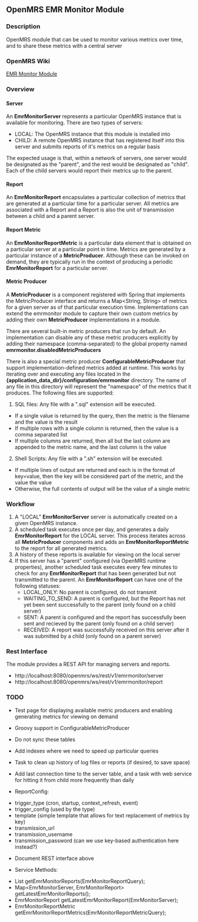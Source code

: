 ## OpenMRS EMR Monitor Module

### Description
OpenMRS module that can be used to monitor various metrics over time, and to share these metrics with a central server

### OpenMRS Wiki
[EMR Monitor Module](https://wiki.openmrs.org/display/projects/EMR+Monitor+Module)

### Overview

#### Server
An __EmrMonitorServer__ represents a particular OpenMRS instance that is available for monitoring.  There are two types of servers:
* LOCAL:  The OpenMRS instance that this module is installed into
* CHILD:  A remote OpenMRS instance that has registered itself into this server and submits reports of it's metrics on a regular basis

The expected usage is that, within a network of servers, one server would be designated as the "parent", and the rest would be designated as "child".
Each of the child servers would report their metrics up to the parent.

#### Report
An __EmrMonitorReport__ encapsulates a particular collection of metrics that are generated at a particular time for a particular server.
All metrics are associated with a Report and a Report is also the unit of transmission between a child and a parent server.

#### Report Metric
An __EmrMonitorReportMetric__ is a particular data element that is obtained on a particular server at a particular point in time.  Metrics are generated
by a particular instance of a __MetricProducer__.  Although these can be invoked on demand, they are typically run in the context of producing a periodic
__EmrMonitorReport__ for a particular server.

#### Metric Producer
A __MetricProducer__ is a component registered with Spring that implements the MetricProducer interface and returns a Map<String, String> of metrics for a
given server as of that particular execution time.  Implementations can extend the emrmonitor module to capture their own custom metrics by adding their own
__MetricProducer__ implementations in a module.

There are several built-in metric producers that run by default.  An implementation can disable any of these metric producers explicitly by adding their
namespace (comma-separated) to the global property named __emrmonitor.disabledMetricProducers__

There is also a special metric producer __ConfigurableMetricProducer__ that support implementation-defined metrics added at runtime.  This works by iterating over
and executing any files located in the **{application_data_dir}/configuration/emrmonitor** directory.
The name of any file in this directory will represent the "namespace" of the metrics that it produces.  The following files are supported:

1. SQL files:  Any file with a ".sql" extension will be executed.
 * If a single value is returned by the query, then the metric is the filename and the value is the result
 * If multiple rows with a single column is returned, then the value is a comma separated list
 * If multiple columns are returned, then all but the last column are appended to the metric name, and the last column is the value

2. Shell Scripts:  Any file with a ".sh" extension will be executed.
 * If multiple lines of output are returned and each is in the format of key=value, then the key will be considered part of the metric, and the value the value
 * Otherwise, the full contents of output will be the value of a single metric

### Workflow

1. A "LOCAL" __EmrMonitorServer__ server is automatically created on a given OpenMRS instance.
2. A scheduled task executes once per day, and generates a daily __EmrMonitorReport__ for the LOCAL server.  This process iterates across all __MetricProducer__ components and
   adds an __EmrMonitorReportMetric__ to the report for all generated metrics.
3. A history of these reports is available for viewing on the local server
4. If this server has a "parent" configured (via OpenMRS runtime properties), another scheduled task executes every few minutes to check for any __EmrMonitorReport__ that has
   been generated but not transmitted to the parent.  An __EmrMonitorReport__ can have one of the following statuses:
   * LOCAL_ONLY:  No parent is configured, do not transmit
   * WAITING_TO_SEND:  A parent is configured, but the Report has not yet been sent successfully to the parent (only found on a child server)
   * SENT:  A parent is configured and the report has successfully been sent and recieved by the parent (only found on a child server)
   * RECEIVED:  A report was successfully received on this server after it was submitted by a child (only found on a parent server)

### Rest Interface

The module provides a REST API for managing servers and reports.

- http://localhost:8080/openmrs/ws/rest/v1/emrmonitor/server
- http://localhost:8080/openmrs/ws/rest/v1/emrmonitor/report

### TODO

* Test page for displaying available metric producers and enabling generating metrics for viewing on demand

* Groovy support in ConfigurableMetricProducer

* Do not sync these tables

* Add indexes where we need to speed up particular queries

* Task to clean up history of log files or reports (if desired, to save space)

* Add last connection time to the server table, and a task with web service for hitting it from child more frequently than daily

* ReportConfig:
- trigger_type (cron, startup, context_refresh, event)
- trigger_config (used by the type)
- template (simple template that allows for text replacement of metrics by key)
- transmission_url
- transmission_username
- transmission_password
(can we use key-based authentication here instead?)

* Document REST interface above

* Service Methods:
- List<EmrMonitorReport> getEmrMonitorReports(EmrMonitorReportQuery);
- Map<EmrMonitorServer, EmrMonitorReport> getLatestEmrMonitorReports();
- EmrMonitorReport getLatestEmrMonitorReport(EmrMonitorServer);
- EmrMonitorReportMetric getEmrMonitorReportMetrics(EmrMonitorReportMetricQuery);